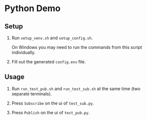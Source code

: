 # Python Demo

## Setup

1. Run `setup_venv.sh` and `setup_config.sh`.

    On Windows you may need to run the commands from this script individually.

2. Fill out the generated `config.env` file.

## Usage

1. Run `run_test_pub.sh` and `run_test_sub.sh` at the same time (two separate terminals).

2. Press `Subscribe` on the ui of `test_sub.py`.

3. Press `Publish` on the ui of `test_pub.py`.
